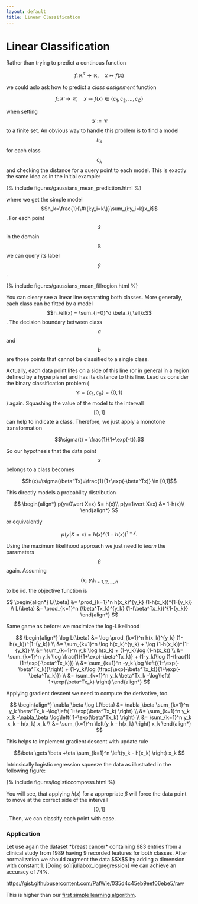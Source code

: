 ```yaml
---
layout: default
title: Linear Classification
---
```


Linear Classification
================

Rather than trying to predict a continous function

$$f \colon\mathbb{R}^d\to \mathbb{R},\quad x \mapsto f(x)$$

we could aslo ask how to predict a *class assignment* function

$$f \colon\mathcal{X}\to \mathcal{C},\quad x \mapsto f(x)\in\{c_1,c_2,\ldots,c_C\}$$

when setting $$\mathcal{Y}:=\mathcal{C}$$ to a finite set. An obvious way to handle this problem is to find a model $$h_k$$ for each class $$c_k$$ and checking the distance for a query point to each model. This is exactly the same idea as in the initial example:

{% include figures/gaussians_mean_prediction.html %}

where we get the simple model $$h_k=\frac{1}{\#\{i:y_i=k\}}\sum_{i:y_i=k}x_i$$. For each point $$\hat{x}$$ in the domain $$\mathbb{R}$$ we can query its label $$\hat{y}$$.

{% include figures/gaussians_mean_fillregion.html %}

You can cleary see a linear line separating both classes. More generally, each class can be fitted by a model $$h_\ell(x) = \sum_{i=0}^d \beta_{i,\ell}x$$. The decision boundary between class $$a$$ and $$b$$ are those points that cannot be classified to a single class. 

Actually, each data point lifes on a side of this line (or in general in a region defined by a hyperplane) and has its distance to this line. 
Lead us consider the binary classification problem ($$\mathcal{C}=\{c_1,c_0\}=\{0,1\}$$) again. Squashing the value of the model to the intervall $$[0,1]$$ can help to indicate a class. Therefore, we just apply a monotone transformation

$$\sigma(t) = \frac{1}{1+\exp(-t)}.$$

So our hypothesis that the data point $$x$$ belongs to a class becomes

$$h(x)=\sigma(\beta^Tx)=\frac{1}{1+\exp(-\beta^Tx)} \in [0,1]$$

This directly models a probability distribution

$$
\begin{align*}
p(y=0\vert X=x) &= h(x)\\
p(y=1\vert X=x) &= 1-h(x)\\
\end{align*}
$$

or equivalently

$$
p(y\vert X=x) = h(x)^y  (1-h(x))^{1-y}.
$$

Using the maximum likelihood approach we just need to *learn* the parameters $$\beta$$ again. Assuming $$(x_i,y_i)_{i=1,2,\ldots,n}$$ to be iid. the objective function is

$$
\begin{align*}
L(\beta) &= \prod_{k=1}^n h(x_k)^{y_k} (1-h(x_k))^{1-{y_k}}
\\
L(\beta) &= \prod_{k=1}^n (\beta^Tx_k)^{y_k}  (1-(\beta^Tx_k))^{1-{y_k}}
\end{align*}
$$

Same game as before: we maximize the log-Likelihood

$$
\begin{align*}
\log L(\beta) &= \log \prod_{k=1}^n h(x_k)^{y_k}  (1-h(x_k))^{1-{y_k}}
\\ &=
\sum_{k=1}^n \log h(x_k)^{y_k} + \log (1-h(x_k))^{1-{y_k}}
\\ &=
\sum_{k=1}^n y_k \log h(x_k) + (1-y_k)\log (1-h(x_k))
\\ &=
\sum_{k=1}^n y_k \log \frac{1}{1+\exp(-\beta^Tx_k)} + (1-y_k)\log (1-\frac{1}{1+\exp(-\beta^Tx_k)})
\\ &=
\sum_{k=1}^n -y_k \log \left({1+\exp(-\beta^Tx_k)}\right) + (1-y_k)\log (\frac{\exp(-\beta^Tx_k)}{1+\exp(-\beta^Tx_k)})
\\ &=
\sum_{k=1}^n y_k \beta^Tx_k -\log\left( 1+\exp(\beta^Tx_k) \right)
\end{align*}
$$

Applying gradient descent we need to compute the derivative, too.

$$
\begin{align*}
\nabla_\beta \log L(\beta) &=  \nabla_\beta \sum_{k=1}^n y_k \beta^Tx_k -\log\left( 1+\exp(\beta^Tx_k) \right)
\\ &=
\sum_{k=1}^n y_k x_k -\nabla_\beta \log\left( 1+\exp(\beta^Tx_k) \right)
\\ &=
\sum_{k=1}^n y_k x_k - h(x_k) x_k 
\\ &=
\sum_{k=1}^n \left(y_k - h(x_k) \right) x_k 
\end{align*}
$$

This helps to implement gradient descent with update rule

$$\beta \gets \beta +\eta  \sum_{k=1}^n \left(y_k - h(x_k) \right) x_k $$

Intrinsically logistic regression squeeze the data as illustrated in the following figure:

{% include figures/logisticcompress.html %}

You will see, that applying $h(x)$ for a appropriate $\beta$ will force the data point to move at the correct side of the intervall $$[0,1]$$. Then, we can classify each point with ease.

<h3>Application</h3>
Let use again the dataset *breast cancer* containing 683 entries from a clinical study from 1989 having 9 recorded features for both classes. After normalization we should augment the data $$X$$ by adding a dimension with constant 1. [Doing so][juliabox_logregression] we can achieve an accuracy of 74%.

<span class="gist">https://gist.githubusercontent.com/PatWie/035d4c45eb9eef06ebe5/raw</span>

This is higher than our [first simple learning algorithm](/).


[juliabox_logregression]:http://nbviewer.ipython.org/gist/PatWie/035d4c45eb9eef06ebe5

